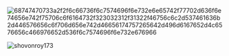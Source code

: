 ![68747470733a2f2f6c66736f6c7574696f6e732e6e65742f77702d636f6e74656e742f75706c6f6164732f323032312f31322f46756c6c2d537461636b2d446576656c6f706d656e742d46656174757265642d496d6167652d4c6576656c466976652d536f6c7574696f6e732e676966](https://github.com/shovonroy173/shovonroy173/assets/83116145/837973e3-47c2-44ad-bd93-231711f1275a)

<img align="center" src="https://github-readme-streak-stats.herokuapp.com/?user=shovonroy173&theme=highcontrast" alt="shovonroy173" />
